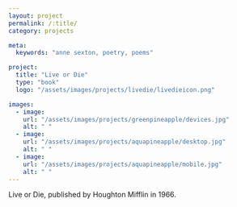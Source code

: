 ```yaml
---
layout: project
permalink: /:title/
category: projects

meta:
  keywords: "anne sexton, poetry, poems"

project:
  title: "Live or Die"
  type: "book"
  logo: "/assets/images/projects/livedie/livedieicon.png"

images:
  - image:
    url: "/assets/images/projects/greenpineapple/devices.jpg"
    alt: " "
  - image:
    url: "/assets/images/projects/aquapineapple/desktop.jpg"
    alt: " "
  - image:
    url: "/assets/images/projects/aquapineapple/mobile.jpg"
    alt: " "
---
```

<p>Live or Die, published by Houghton Mifflin in 1966.</p>
